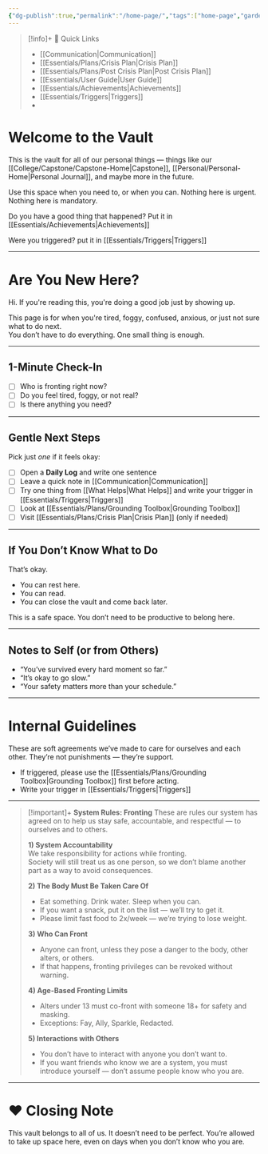 ```yaml
---
{"dg-publish":true,"permalink":"/home-page/","tags":["home-page","gardenEntry"],"noteIcon":""}
---
```


> [!info]+ 🔗 Quick Links
> 
> - [[Communication\|Communication]]
> - [[Essentials/Plans/Crisis Plan\|Crisis Plan]]
> - [[Essentials/Plans/Post Crisis Plan\|Post Crisis Plan]]
> - [[Essentials/User Guide\|User Guide]]
> - [[Essentials/Achievements\|Achievements]]
> - [[Essentials/Triggers\|Triggers]]
> - 
> 

# Welcome to the Vault

This is the vault for all of our personal things — things like our [[College/Capstone/Capstone-Home\|Capstone]], [[Personal/Personal-Home\|Personal Journal]], and maybe more in the future.  

Use this space when you need to, or when you can. Nothing here is urgent. Nothing here is mandatory. 

Do you have a good thing that happened? Put it in [[Essentials/Achievements\|Achievements]]

Were you triggered? put it in [[Essentials/Triggers\|Triggers]]


---

# Are You New Here?

Hi. If you're reading this, you're doing a good job just by showing up.

This page is for when you're tired, foggy, confused, anxious, or just not sure what to do next.  
You don’t have to do everything. One small thing is enough.

---

## 1-Minute Check-In
- [ ] Who is fronting right now?
- [ ] Do you feel tired, foggy, or not real?
- [ ] Is there anything you need?

---

## Gentle Next Steps
Pick just *one* if it feels okay:
- [ ] Open a **Daily Log** and write one sentence
- [ ] Leave a quick note in [[Communication\|Communication]]
- [ ] Try one thing from [[What Helps\|What Helps]] and write your trigger in [[Essentials/Triggers\|Triggers]]
- [ ] Look at [[Essentials/Plans/Grounding Toolbox\|Grounding Toolbox]]
- [ ] Visit [[Essentials/Plans/Crisis Plan\|Crisis Plan]] (only if needed)

---

## If You Don’t Know What to Do

That’s okay.
- You can rest here.
- You can read.
- You can close the vault and come back later.

This is a safe space. You don’t need to be productive to belong here.

---

## Notes to Self (or from Others)
- “You’ve survived every hard moment so far.”
- “It’s okay to go slow.”
- “Your safety matters more than your schedule.”

---

# Internal Guidelines

These are soft agreements we’ve made to care for ourselves and each other. They’re not punishments — they’re support.

- If triggered, please use the [[Essentials/Plans/Grounding Toolbox\|Grounding Toolbox]] first before acting.
- Write your trigger in [[Essentials/Triggers\|Triggers]]

---

> [!important]+ **System Rules: Fronting**
> These are rules our system has agreed on to help us stay safe, accountable, and respectful — to ourselves and to others.
>
> **1) System Accountability**  
> We take responsibility for actions while fronting.  
> Society will still treat us as one person, so we don’t blame another part as a way to avoid consequences.
>
> **2) The Body Must Be Taken Care Of**  
> - Eat something. Drink water. Sleep when you can.  
> - If you want a snack, put it on the list — we’ll try to get it.  
> - Please limit fast food to 2x/week — we’re trying to lose weight.
>
> **3) Who Can Front**  
> - Anyone can front, unless they pose a danger to the body, other alters, or others.  
> - If that happens, fronting privileges can be revoked without warning.
>
> **4) Age-Based Fronting Limits**  
> - Alters under 13 must co-front with someone 18+ for safety and masking.  
> - Exceptions: Fay, Ally, Sparkle, Redacted.
>
> **5) Interactions with Others**  
> - You don’t have to interact with anyone you don’t want to.  
> - If you want friends who know we are a system, you must introduce yourself — don’t assume people know who you are.

---

# ❤️ Closing Note

This vault belongs to all of us. It doesn’t need to be perfect. You’re allowed to take up space here, even on days when you don’t know who you are.




